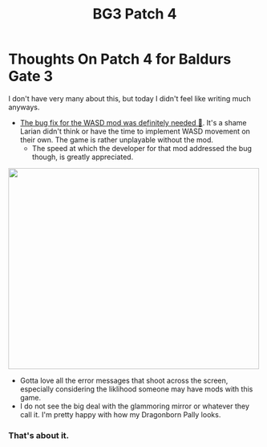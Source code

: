 ﻿---
tags: blog, thoughts, VideoGames
title: BG3 Patch 4
published: 11/06/2023 23:00:00
quicklink: BG3Patch4Thoughts
---

# Thoughts On Patch 4 for Baldurs Gate 3

I don't have very many about this, but today I didn't feel like writing much anyways.

- [The bug fix for the WASD mod was definitely needed 🔗](https://www.nexusmods.com/baldursgate3/mods/781). It's a shame Larian didn't think or have the time to implement WASD movement on their own. The game is
rather unplayable without the mod.
    - The speed at which the developer for that mod addressed the bug though, is greatly appreciated. 

<img src="https://staticdelivery.nexusmods.com/mods/3474/images/781/781-1691761313-2064208011.png" height="400" width="500">

- Gotta love all the error messages that shoot across the screen, especially considering the liklihood someone may have mods with this game.
- I do not see the big deal with the glammoring mirror or whatever they call it. I'm pretty happy with how my Dragonborn Pally looks.


### That's about it.

